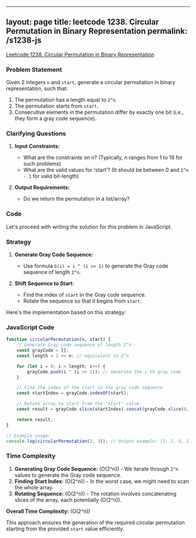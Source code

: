 
---
layout: page
title: leetcode 1238. Circular Permutation in Binary Representation
permalink: /s1238-js
---
[Leetcode 1238. Circular Permutation in Binary Representation](https://algoadvance.github.io/algoadvance/l1238)
### Problem Statement

Given 2 integers `n` and `start`, generate a circular permutation in binary representation, such that:
1. The permutation has a length equal to `2^n`.
2. The permutation starts from `start`.
3. Consecutive elements in the permutation differ by exactly one bit (i.e., they form a gray code sequence).

### Clarifying Questions

1. **Input Constraints:**
    - What are the constraints on n? (Typically, n ranges from 1 to 16 for such problems)
    - What are the valid values for 'start'? (It should be between 0 and `2^n - 1` for valid bit-length)

2. **Output Requirements:**
    - Do we return the permutation in a list/array?

### Code

Let's proceed with writing the solution for this problem in JavaScript.

### Strategy

1. **Generate Gray Code Sequence:**
   - Use formula `G(i) = i ^ (i >> 1)` to generate the Gray code sequence of length `2^n`.
   
2. **Shift Sequence to Start:**
   - Find the index of `start` in the Gray code sequence.
   - Rotate the sequence so that it begins from `start`.

Here's the implementation based on this strategy:

### JavaScript Code

```javascript
function circularPermutation(n, start) {
    // Generate Gray code sequence of length 2^n
    const grayCode = [];
    const length = 1 << n; // equivalent to 2^n

    for (let i = 0; i < length; i++) {
        grayCode.push(i ^ (i >> 1)); // Generate the i-th gray code
    }

    // Find the index of the start in the gray code sequence
    const startIndex = grayCode.indexOf(start);

    // Rotate array to start from the 'start' value
    const result = grayCode.slice(startIndex).concat(grayCode.slice(0, startIndex));

    return result;
}

// Example usage:
console.log(circularPermutation(2, 3)); // Output example: [3, 2, 0, 1]
```

### Time Complexity

1. **Generating Gray Code Sequence:** \(O(2^n)\) - We iterate through `2^n` values to generate the Gray code sequence.
2. **Finding Start Index:** \(O(2^n)\) - In the worst case, we might need to scan the whole array.
3. **Rotating Sequence:** \(O(2^n)\) - The rotation involves concatenating slices of the array, each potentially \(O(2^n)\).

**Overall Time Complexity:** \(O(2^n)\)

This approach ensures the generation of the required circular permutation starting from the provided `start` value efficiently.